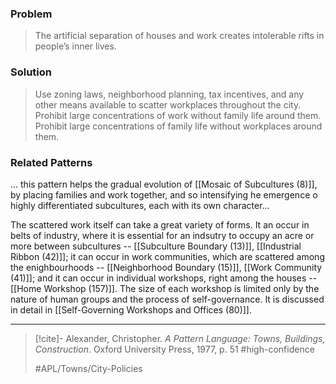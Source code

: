 ### Problem
>The artificial separation of houses and work creates intolerable rifts in people’s inner lives.

### Solution
>Use zoning laws, neighborhood planning, tax incentives, and any other means available to scatter workplaces throughout the city. Prohibit large concentrations of work without family life around them. Prohibit large concentrations of family life without workplaces around them.

### Related Patterns
... this pattern helps the gradual evolution of [[Mosaic of Subcultures (8)]], by placing families and work together, and so intensifying he emergence o highly differentiated subcultures, each with its own character...

The scattered work itself can take a great variety of forms. It an occur in belts of industry, where it is essential for an indsutry to occupy an acre or more between subcultures -- [[Subculture Boundary (13)]], [[Industrial Ribbon (42)]]; it can occur in work communities, which are scattered among the enighbourhoods -- [[Neighborhood Boundary (15)]], [[Work Community (41)]]; and it can occur in individual workshops, right among the houses -- [[Home Workshop (157)]]. The size of each workshop is limited only by the nature of human groups and the process of self-governance. It is discussed in detail in [[Self-Governing Workshops and Offices (80)]].

---
> [!cite]- Alexander, Christopher. _A Pattern Language: Towns, Buildings, Construction_. Oxford University Press, 1977, p. 51
> #high-confidence 
> 
> #APL/Towns/City-Policies